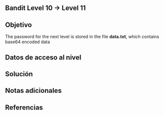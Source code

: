 ## Bandit Level 10 → Level 11
## Objetivo
The password for the next level is stored in the file **data.txt**, which contains base64 encoded data

## Datos de acceso al nivel
## Solución
## Notas adicionales
## Referencias
